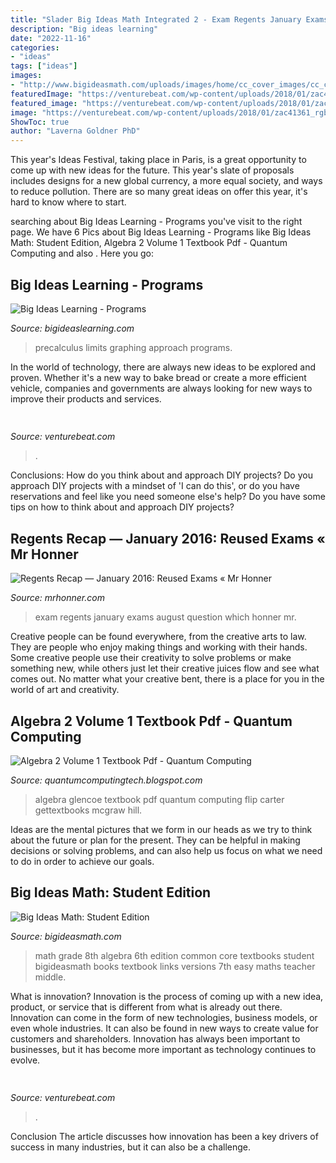 ```yaml
---
title: "Slader Big Ideas Math Integrated 2 - Exam Regents January Exams August Question Which Honner Mr"
description: "Big ideas learning"
date: "2022-11-16"
categories:
- "ideas"
tags: ["ideas"]
images:
- "http://www.bigideasmath.com/uploads/images/home/cc_cover_images/cc_cvr_blue_pe.png"
featuredImage: "https://venturebeat.com/wp-content/uploads/2018/01/zac41361_rgb.jpg?w=800"
featured_image: "https://venturebeat.com/wp-content/uploads/2018/01/zac41361_rgb.jpg?w=800"
image: "https://venturebeat.com/wp-content/uploads/2018/01/zac41361_rgb.jpg?w=800"
ShowToc: true
author: "Laverna Goldner PhD"
---
```



This year's Ideas Festival, taking place in Paris, is a great opportunity to come up with new ideas for the future. This year's slate of proposals includes designs for a new global currency, a more equal society, and ways to reduce pollution. There are so many great ideas on offer this year, it's hard to know where to start.

	

		
searching about Big Ideas Learning - Programs you've visit to the right page. We have 6 Pics about Big Ideas Learning - Programs like Big Ideas Math: Student Edition, Algebra 2 Volume 1 Textbook Pdf - Quantum Computing and also . Here you go:
		
    
## Big Ideas Learning - Programs

<img loading=lazy src="http://www.mathgraphs.com/images/book_covers/pcwlaga7e.jpg" onerror="this.onerror=null;this.src='https://tse4.mm.bing.net/th?id=OIP.SWWKj07jQQycfKuzfs-3BgHaJ7&amp;pid=15.1';" alt="Big Ideas Learning - Programs">

_Source: bigideaslearning.com_

>precalculus limits graphing approach programs. 

	

In the world of technology, there are always new ideas to be explored and proven. Whether it's a new way to bake bread or create a more efficient vehicle, companies and governments are always looking for new ways to improve their products and services.

    
## 

<img loading=lazy src="https://venturebeat.com/wp-content/uploads/2018/01/zac41361_rgb.jpg?w=800" onerror="this.onerror=null;this.src='https://tse4.mm.bing.net/th?id=OIP.J2ZubWp3pAFTO0RZTCCAuQHaE7&amp;pid=15.1';" alt="">

_Source: venturebeat.com_

>. 

	

Conclusions: How do you think about and approach DIY projects?
Do you approach DIY projects with a mindset of 'I can do this', or do you have reservations and feel like you need someone else's help? Do you have some tips on how to think about and approach DIY projects?

    
## Regents Recap — January 2016: Reused Exams « Mr Honner

<img loading=lazy src="https://i0.wp.com/MrHonner.com/wp-content/uploads/2016/04/duplicate-regents-exam.png" onerror="this.onerror=null;this.src='https://tse2.mm.bing.net/th?id=OIP.YxHi1vB59KH8hlcTlb0o7gHaEr&amp;pid=15.1';" alt="Regents Recap — January 2016: Reused Exams « Mr Honner">

_Source: mrhonner.com_

>exam regents january exams august question which honner mr. 

	

Creative people can be found everywhere, from the creative arts to law. They are people who enjoy making things and working with their hands. Some creative people use their creativity to solve problems or make something new, while others just let their creative juices flow and see what comes out. No matter what your creative bent, there is a place for you in the world of art and creativity.

    
## Algebra 2 Volume 1 Textbook Pdf - Quantum Computing

<img loading=lazy src="https://www.mheducation.com/cover-images/Jpeg_400-high/x0078985196.jpeg.pagespeed.ic.LzgFPFlKw7.jpg" onerror="this.onerror=null;this.src='https://tse1.mm.bing.net/th?id=OIP.Hol8FfPa0zY7yt9t-fOrwAAAAA&amp;pid=15.1';" alt="Algebra 2 Volume 1 Textbook Pdf - Quantum Computing">

_Source: quantumcomputingtech.blogspot.com_

>algebra glencoe textbook pdf quantum computing flip carter gettextbooks mcgraw hill. 

	

Ideas are the mental pictures that we form in our heads as we try to think about the future or plan for the present. They can be helpful in making decisions or solving problems, and can also help us focus on what we need to do in order to achieve our goals.

    
## Big Ideas Math: Student Edition

<img loading=lazy src="http://www.bigideasmath.com/uploads/images/home/cc_cover_images/cc_cvr_blue_pe.png" onerror="this.onerror=null;this.src='https://tse4.mm.bing.net/th?id=OIP.LA3D-GrmfliajONt9ek2AAHaJl&amp;pid=15.1';" alt="Big Ideas Math: Student Edition">

_Source: bigideasmath.com_

>math grade 8th algebra 6th edition common core textbooks student bigideasmath books textbook links versions 7th easy maths teacher middle. 

	

What is innovation?
Innovation is the process of coming up with a new idea, product, or service that is different from what is already out there. Innovation can come in the form of new technologies, business models, or even whole industries. It can also be found in new ways to create value for customers and shareholders. Innovation has always been important to businesses, but it has become more important as technology continues to evolve.

    
## 

<img loading=lazy src="https://venturebeat.com/wp-content/uploads/2017/08/netflix_logo.png?w=800" onerror="this.onerror=null;this.src='https://tse1.mm.bing.net/th?id=OIP.dzrdIPuyiZl9ttMEJQt71AHaDt&amp;pid=15.1';" alt="">

_Source: venturebeat.com_

>. 

	

Conclusion
The article discusses how innovation has been a key drivers of success in many industries, but it can also be a challenge.

